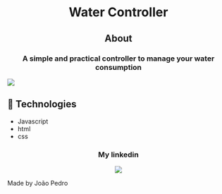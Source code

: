 <h1 align='center'>Water Controller</h1>

<h2 align='center'>About</h2>

<h3 align='center'>A simple and practical controller to manage your water consumption</h3>

<img src='img/water-controller.gif'>

## 🚀 Technologies

<ul>
    <li>Javascript</li>
    <li>html</li>
    <li>css</li>
</ul>

<div align='center'>
  <h3>My linkedin</h3>
  <a href="https://www.linkedin.com/in/joao-pedro-mello/" target='_blank'><img src='https://img.shields.io/badge/LinkedIn-0077B5?style=for-the-badge&logo=linkedin&logoColor=white'/></a>
</div>

Made by João Pedro
